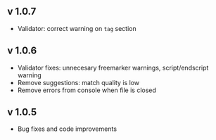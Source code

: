 ## v 1.0.7

* Validator: correct warning on `tag` section

## v 1.0.6

* Validator fixes: unnecesary freemarker warnings, script/endscript warning
* Remove suggestions: match quality is low
* Remove errors from console when file is closed

## v 1.0.5

* Bug fixes and code improvements

